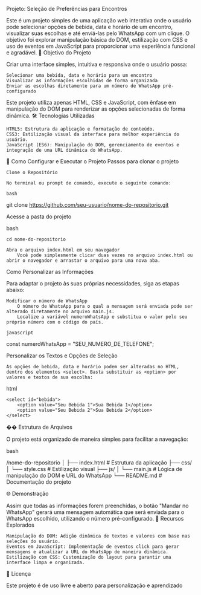 Projeto: Seleção de Preferências para Encontros

Este é um projeto simples de uma aplicação web interativa onde o usuário pode selecionar opções de bebida, data e horário de um encontro, visualizar suas escolhas e até enviá-las pelo WhatsApp com um clique. O objetivo foi explorar manipulação básica do DOM, estilização com CSS e uso de eventos em JavaScript para proporcionar uma experiência funcional e agradável.
🎯 Objetivo do Projeto

Criar uma interface simples, intuitiva e responsiva onde o usuário possa:

    Selecionar uma bebida, data e horário para um encontro
    Visualizar as informações escolhidas de forma organizada
    Enviar as escolhas diretamente para um número de WhatsApp pré-configurado

Este projeto utiliza apenas HTML, CSS e JavaScript, com ênfase em manipulação do DOM para renderizar as opções selecionadas de forma dinâmica.
🛠️ Tecnologias Utilizadas

    HTML5: Estrutura da aplicação e formatação de conteúdo.
    CSS3: Estilização visual da interface para melhor experiência do usuário.
    JavaScript (ES6): Manipulação do DOM, gerenciamento de eventos e integração de uma URL dinâmica do WhatsApp.

🚀 Como Configurar e Executar o Projeto
Passos para clonar o projeto

    Clone o Repositório

    No terminal ou prompt de comando, execute o seguinte comando:

    bash

git clone https://github.com/seu-usuario/nome-do-repositorio.git

Acesse a pasta do projeto

bash

    cd nome-do-repositorio

    Abra o arquivo index.html em seu navegador
        Você pode simplesmente clicar duas vezes no arquivo index.html ou abrir o navegador e arrastar o arquivo para uma nova aba.

Como Personalizar as Informações

Para adaptar o projeto às suas próprias necessidades, siga as etapas abaixo:

    Modificar o número de WhatsApp
        O número de WhatsApp para o qual a mensagem será enviada pode ser alterado diretamente no arquivo main.js.
        Localize a variável numeroWhatsApp e substitua o valor pelo seu próprio número com o código do país.

    javascript

const numeroWhatsApp = "SEU_NUMERO_DE_TELEFONE";

Personalizar os Textos e Opções de Seleção

    As opções de bebida, data e horário podem ser alteradas no HTML, dentro dos elementos <select>. Basta substituir as <option> por valores e textos de sua escolha:

html

    <select id="bebida">
        <option value="Seu Bebida 1">Sua Bebida 1</option>
        <option value="Seu Bebida 2">Sua Bebida 2</option>
    </select>

�� Estrutura de Arquivos

O projeto está organizado de maneira simples para facilitar a navegação:

bash

/nome-do-repositorio
│
├── index.html              # Estrutura da aplicação
├── css/
│   └── style.css           # Estilização visual
├── js/
│   └── main.js             # Lógica de manipulação do DOM e URL do WhatsApp
└── README.md               # Documentação do projeto

🌐 Demonstração

Assim que todas as informações forem preenchidas, o botão "Mandar no WhatsApp" gerará uma mensagem automática que será enviada para o WhatsApp escolhido, utilizando o número pré-configurado.
📌 Recursos Explorados

    Manipulação do DOM: Adição dinâmica de textos e valores com base nas seleções do usuário.
    Eventos em JavaScript: Implementação de eventos click para gerar mensagens e atualizar a URL do WhatsApp de maneira dinâmica.
    Estilização com CSS: Customização do layout para garantir uma interface limpa e organizada.

📝 Licença

Este projeto é de uso livre e aberto para personalização e aprendizado
									
